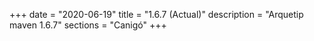 +++
date        = "2020-06-19"
title       = "1.6.7 (Actual)"
description = "Arquetip maven 1.6.7"
sections    = "Canigó"
+++